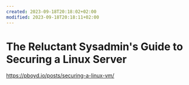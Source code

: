 ```yaml
---
created: 2023-09-18T20:18:02+02:00
modified: 2023-09-18T20:18:11+02:00
---
```


# The Reluctant Sysadmin's Guide to Securing a Linux Server

<https://pboyd.io/posts/securing-a-linux-vm/>
